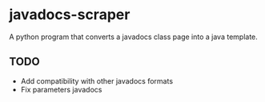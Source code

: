 # javadocs-scraper

A python program that converts a javadocs class page into a java template.

## TODO
- Add compatibility with other javadocs formats
- Fix parameters javadocs
